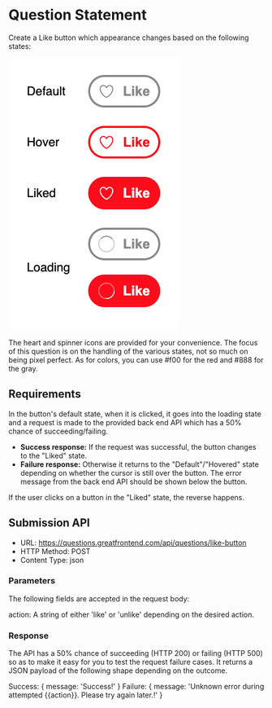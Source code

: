 # Question Statement

Create a Like button which appearance changes based on the following states:

![like buttons](./assets/result.png)

The heart and spinner icons are provided for your convenience. The focus of this question is on the handling of the various states, not so much on being pixel perfect. As for colors, you can use #f00 for the red and #888 for the gray.

## Requirements

In the button's default state, when it is clicked, it goes into the loading state and a request is made to the provided back end API which has a 50% chance of succeeding/failing.

- **Success response:** If the request was successful, the button changes to the "Liked" state.
- **Failure response:** Otherwise it returns to the "Default"/"Hovered" state depending on whether the cursor is still over the button. The error message from the back end API should be shown below the button.

If the user clicks on a button in the "Liked" state, the reverse happens.

## Submission API

- URL: https://questions.greatfrontend.com/api/questions/like-button
- HTTP Method: POST
- Content Type: json

### Parameters

The following fields are accepted in the request body:

action: A string of either 'like' or 'unlike' depending on the desired action.

### Response

The API has a 50% chance of succeeding (HTTP 200) or failing (HTTP 500) so as to make it easy for you to test the request failure cases. It returns a JSON payload of the following shape depending on the outcome.

Success: { message: 'Success!' }
Failure: { message: 'Unknown error during attempted {{action}}. Please try again later.!' }
